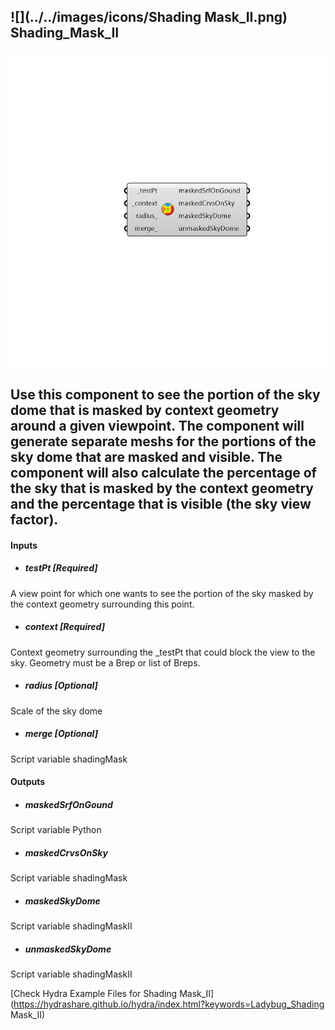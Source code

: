 ## ![](../../images/icons/Shading Mask_II.png) Shading_Mask_II

![](../../images/components/Shading_Mask_II.png)

Use this component to see the portion of the sky dome that is masked by context geometry around a given viewpoint.
 The component will generate separate meshs for the portions of the sky dome that are masked and visible.
 The component will also calculate the percentage of the sky that is masked by the context geometry and the percentage that is visible (the sky view factor).
 -
 

#### Inputs
* ##### testPt [Required]
A view point for which one wants to see the portion of the sky masked by the context geometry surrounding this point.
* ##### context [Required]
Context geometry surrounding the _testPt that could block the view to the sky.  Geometry must be a Brep or list of Breps.
* ##### radius [Optional]
Scale of the sky dome
* ##### merge [Optional]
Script variable shadingMask

#### Outputs
* ##### maskedSrfOnGound
Script variable Python
* ##### maskedCrvsOnSky
Script variable shadingMask
* ##### maskedSkyDome
Script variable shadingMaskII
* ##### unmaskedSkyDome
Script variable shadingMaskII


[Check Hydra Example Files for Shading Mask_II](https://hydrashare.github.io/hydra/index.html?keywords=Ladybug_Shading Mask_II)